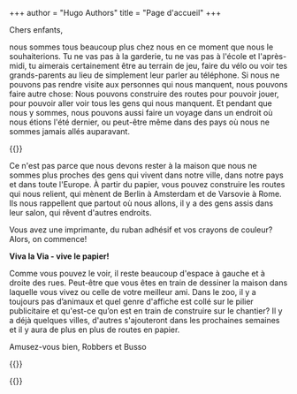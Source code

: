 +++
author = "Hugo Authors"
title = "Page d'accueil"
+++

Chers enfants,

nous sommes tous beaucoup plus chez nous en ce moment que nous le souhaiterions. Tu ne vas pas à la garderie, tu ne vas pas à l'école et l'après-midi, tu aimerais certainement être au terrain de jeu, faire du vélo ou voir tes grands-parents au lieu de simplement leur parler au téléphone. Si nous ne pouvons pas rendre visite aux personnes qui nous manquent, nous pouvons faire autre chose: Nous pouvons construire des routes pour pouvoir jouer, pour pouvoir aller voir tous les gens qui nous manquent. Et pendant que nous y sommes, nous pouvons aussi faire un voyage dans un endroit où nous étions l'été dernier, ou peut-être même dans des pays où nous ne sommes jamais allés auparavant.

{{<gallery>}}

Ce n'est pas parce que nous devons rester à la maison que nous ne sommes plus proches des gens qui vivent dans notre ville, dans notre pays et dans toute l'Europe. À partir du papier, vous pouvez construire les routes qui nous relient, qui mènent de Berlin à Amsterdam et de Varsovie à Rome. Ils nous rappellent que partout où nous allons, il y a des gens assis dans leur salon, qui rêvent d'autres endroits.

Vous avez une imprimante, du ruban adhésif et vos crayons de couleur? Alors, on commence!

**Viva la Via - vive le papier!**

Comme vous pouvez le voir, il reste beaucoup d'espace à gauche et à droite des rues. Peut-être que vous êtes en train de dessiner la maison dans laquelle vous vivez ou celle de votre meilleur ami. Dans le zoo, il y a toujours pas d’animaux et quel genre d'affiche est collé sur le pilier publicitaire et qu'est-ce qu’on est en train de construire sur le chantier? Il y a déjà quelques villes, d'autres s'ajouteront dans les prochaines semaines et il y aura de plus en plus de routes en papier.

Amusez-vous bien, Robbers et Busso

{{<downloads>}}

{{<team-avatar>}}